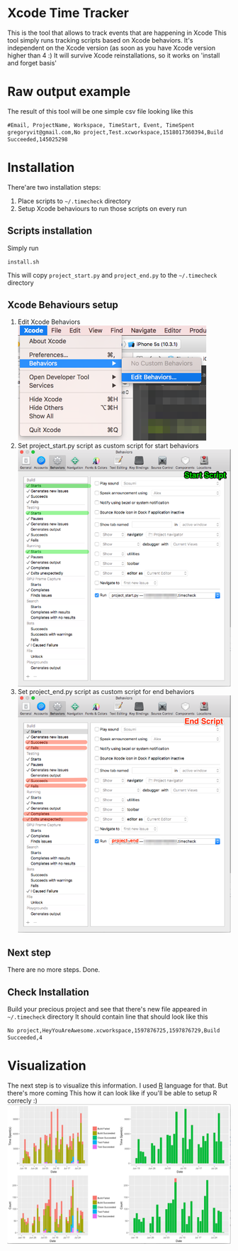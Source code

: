 # Xcode Time Tracker
This is the tool that allows to track events that are happening in Xcode
This tool simply runs tracking scripts based on Xcode behaviors.
It's independent on the Xcode version (as soon as you have Xcode version higher than 4 :)
It will survive Xcode reinstallations, so it works on 'install and forget basis'

# Raw output example
The result of this tool will be one simple csv file looking like this
```
#Email, ProjectName, Workspace, TimeStart, Event, TimeSpent
gregoryvit@gmail.com,No project,Test.xcworkspace,1518017360394,Build Succeeded,145025298
```

# Installation
There'are two installation steps: 
1) Place scripts to `~/.timecheck` directory
2) Setup Xcode behaviours to run those scripts on every run

## Scripts installation
Simply run 
```
install.sh
```
This will copy `project_start.py` and `project_end.py` to the `~/.timecheck` directory

## Xcode Behaviours setup

1) Edit Xcode Behaviors  
![Behaviors](https://github.com/PaulTaykalo/xcode-time-tracker/blob/images/images/behaviours.png?raw=true)
2) Set project_start.py script as custom script for start behaviors  
![Start Behaviors](https://github.com/PaulTaykalo/xcode-time-tracker/blob/images/images/start_script.png?raw=true)
3) Set project_end.py script as custom script for end behaviors  
![End Behaviors](https://github.com/PaulTaykalo/xcode-time-tracker/blob/images/images/end_script.png?raw=true)


## Next step
There are no more steps. Done.

## Check Installation
Build your precious project and see that there's new file appeared in `~/.timecheck` directory
It should contain line that should look like this
```
No project,HeyYouAreAwesome.xcworkspace,1597876725,1597876729,Build Succeeded,4
```

# Visualization
The next step is to visualize this information.
I used [R](https://www.r-project.org/about.html) language for that. But there's more coming
This how it can look like if you'll be able to setup R correcly :)
![Visualization](https://github.com/PaulTaykalo/xcode-time-tracker/blob/images/images/stats_visualized.png?raw=true)

